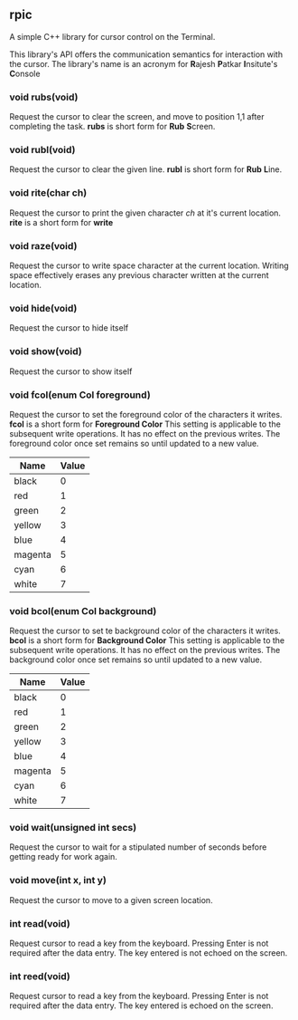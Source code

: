 ## rpic

A simple C++ library for cursor control on the Terminal.

  This library's API offers the communication semantics for interaction with the cursor. The library's name is an acronym for
  **R**ajesh **P**atkar **I**nsitute's **C**onsole

### void rubs(void)

  Request the cursor to clear the screen, and move to position 1,1 after completing the task.
  **rubs** is short form for **Rub** **S**creen.
  
### void rubl(void)

  Request the cursor to clear the given line. 
  **rubl** is short form for **Rub** **L**ine.


### void rite(char ch)

  Request the cursor to print the given character *ch* at it's current location.
  **rite** is a short form for **write**

### void raze(void)

   Request the cursor to write space character at the current location.
   Writing space effectively erases any previous character written at the current location.

### void hide(void)

   Request the cursor to hide itself

### void show(void)

  Request the cursor to show itself

### void fcol(enum Col foreground)

  Request the cursor to set the foreground color of the characters it writes.
  **fcol** is a short form for **Foreground Color**
  This setting is applicable to the subsequent write operations. It has no effect on the previous writes.
  The foreground color once set remains so until updated to a new value.

  | Name | Value |
  |---|---|
  | black | 0 |
  | red | 1 |
  | green | 2 |
  | yellow | 3 |
  | blue | 4 |
  | magenta | 5 |
  | cyan | 6 |
  | white | 7 |

### void bcol(enum Col background)

   Request the cursor to set te background color of the characters it writes.
   **bcol** is a short form for **Background Color**
   This setting is applicable to the subsequent write operations. It has no effect on the previous writes.
   The background color once set remains so until updated to a new value.

  |Name    |Value  |
  |--------|-------|
  | black | 0 |
  | red     | 1      |
  | green   | 2      |
  | yellow  | 3      |
  | blue    | 4      |
  | magenta | 5      |
  | cyan    | 6      |
  | white   | 7      |

### void wait(unsigned int secs)

   Request the cursor to wait for a stipulated number of seconds before getting ready for work again.

### void move(int x, int y)

   Request the cursor to move to a given screen location.

### int read(void)

   Request cursor to read a key from the keyboard.
   Pressing Enter is not required after the data entry.
   The key entered is not echoed on the screen.

### int reed(void)

   Request cursor to read a key from the keyboard.
   Pressing Enter is not required after the data entry.
   The key entered is echoed on the screen.
